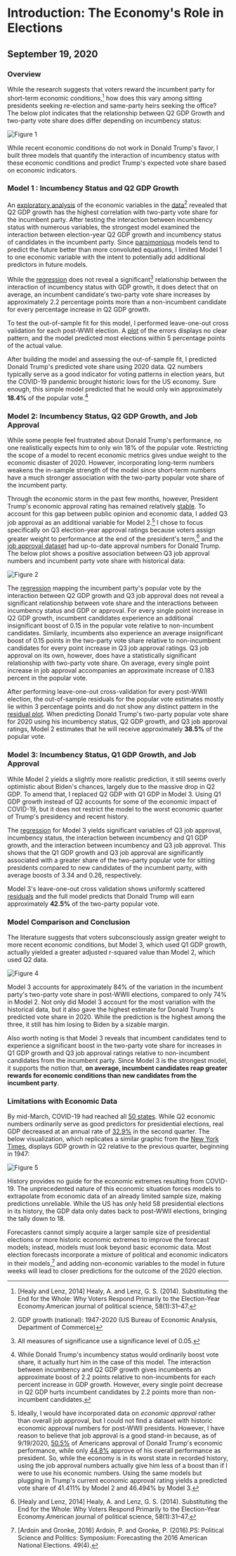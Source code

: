 # Introduction: The Economy's Role in Elections
## September 19, 2020

### Overview

While the research suggests that voters reward the incumbent party for short-term economic conditions,[^1] how does this vary among sitting presidents seeking re-election and same-party heirs seeking the office? The below plot indicates that the relationship between Q2 GDP Growth and two-party vote share does differ depending on incumbency status:

![Figure 1](../figures/economy/inc_gdp_q2.jpg)

While recent economic conditions do not work in Donald Trump's favor, I built three models that quantify the interaction of incumbency status with these economic conditions and predict Trump's expected vote share based on economic indicators.

### Model 1 : Incumbency Status and Q2 GDP Growth

An [exploratory analysis](../figures/economy.ggpairs.jpeg) of the economic variables in the [data](../data/econ.csv)[^2] revealed that Q2 GDP growth has the highest correlation with two-party vote share for the incumbent party. After testing the interaction between incumbency status with numerous variables, the strongest model examined the interaction between election-year Q2 GDP growth and incumbency status of candidates in the incumbent party. Since [parsimonious](https://projects.economist.com/us-2020-forecast/president/how-this-works) models tend to predict the future better than more convoluted equations, I limited Model 1 to one economic variable with the intent to potentially add additional predictors in future models.

While the [regression](../figures/inc_gdp_reg.html) does not reveal a significant[^significant] relationship between the interaction of incumbency status with GDP growth, it does detect that on average, an incumbent candidate's two-party vote share increases by approximately 2.2 percentage points more than a non-incumbent candidate for every percentage increase in Q2 GDP growth.

To test the out-of-sample fit for this model, I performed leave-one-out cross validation for each post-WWII election. A [plot](../figures/economy/inc_gdp_resid.jpg) of the errors displays no clear pattern, and the model predicted most elections within 5 percentage points of the actual value.

After building the model and assessing the out-of-sample fit, I predicted Donald Trump's predicted vote share using 2020 data. Q2 numbers typically serve as a good indicator for voting patterns in election years, but the COVID-19 pandemic brought historic lows for the US economy. Sure enough, this simple model predicted that he would only win approximately **18.4%** of the popular vote.[^incumbency]

### Model 2: Incumbency Status, Q2 GDP Growth, and Job Approval

While some people feel frustrated about Donald Trump's performance, no one realistically expects him to only win 18% of the popular vote. Restricting the scope of a model to recent economic metrics gives undue weight to the economic disaster of 2020. However, incorporating long-term numbers weakens the in-sample strength of the model since short-term numbers have a much stronger association with the two-party popular vote share of the incumbent party.

Through the economic storm in the past few months, however, President Trump's economic approval rating has remained relatively [stable](https://www.nytimes.com/2020/08/24/us/politics/trump-economy.html). To account for this gap between public opinion and economic data, I added Q3 job approval as an additional variable for Model 2.[^jobapproval] I chose to focus specifically on Q3 election-year approval ratings because voters assign greater weight to performance at the end of the president's term,[^1] and the [job approval dataset](https://www.presidency.ucsb.edu/statistics/data/presidential-job-approval) had up-to-date approval numbers for Donald Trump. The below plot shows a positive association between Q3 job approval numbers and incumbent party vote share with historical data:

![Figure 2](../figures/economy/approval_plot.jpg)

The [regression](../figures/economy/inc_gdp_approval.html) mapping the incumbent party's popular vote by the interaction between Q2 GDP growth and Q3 job approval does not reveal a significant relationship between vote share and the interactions between incumbency status and GDP or approval. For every single point increase in Q2 GDP growth, incumbent candidates experience an additional insignificant boost of 0.15 in the popular vote relative to non-incumbent candidates. Similarly, incumbents also experience an average insignificant boost of 0.15 points in the two-party vote share relative to non-incumbent candidates for every point increase in Q3 job approval ratings. Q3 job approval on its own, however, does have a statistically significant relationship with two-party vote share. On average, every single point increase in job approval accompanies an approximate increase of 0.183 percent in the popular vote.

After performing leave-one-out cross-validation for every post-WWII election, the out-of-sample residuals for the popular vote estimates mostly lie within 3 percentage points and do not show any distinct pattern in the [residual plot](../figures/economy/inc_gdp_approval_resid.jpg). When predicting Donald Trump's two-party popular vote share for 2020 using his incumbency status, Q2 GDP growth, and Q3 job approval ratings, Model 2 estimates that he will receive approximately **38.5%** of the popular vote.

### Model 3: Incumbency Status, Q1 GDP Growth, and Job Approval

While Model 2 yields a slightly more realistic prediction, it still seems overly optimistic about Biden's chances, largely due to the massive drop in Q2 GDP. To amend that, I replaced Q2 GDP with Q1 GDP in Model 3. Using Q1 GDP growth instead of Q2 accounts for some of the economic impact of COVID-19, but it does not restrict the model to the worst economic quarter of Trump's presidency and recent history.

The [regression](../figures/economy/inc_q1_gdp_approval.html) for Model 3 yields significant variables of Q3 job approval, incumbency status, the interaction between incumbency and Q1 GDP growth, and the interaction between incumbency and Q3 job approval. This shows that the Q1 GDP growth and Q3 job approval are significantly associated with a greater share of the two-party popular vote for sitting presidents compared to new candidates of the incumbent party, with average boosts of 3.34 and 0.26, respectively.

Model 3's leave-one-out cross validation shows uniformly scattered [residuals](../figures/economy/inc_q1_gdp_approval_resid.jpg) and the full model predicts that Donald Trump will earn approximately **42.5%** of the two-party popular vote.

### Model Comparison and Conclusion

The literature suggests that voters subconsciously assign greater weight to more recent economic conditions, but Model 3, which used Q1 GDP growth, actually yielded a greater adjusted r-squared value than Model 2, which used Q2 data.

![Figure 4](../figures/economy/model_comparison.jpeg)

Model 3 accounts for approximately 84% of the variation in the incumbent party's two-party vote share in post-WWII elections, compared to only 74% in Model 2. Not only did Model 3 account for the most variation with the historical data, but it also gave the highest estimate for Donald Trump's predicted vote share in 2020. While the prediction is the highest among the three, it still has him losing to Biden by a sizable margin.

Also worth noting is that Model 3 reveals that incumbent candidates tend to experience a significant boost in the two-party vote share for increases in Q1 GDP growth and Q3 job approval ratings relative to non-incumbent candidates from the incumbent party. Since Model 3 is the strongest model, it supports the notion that, **on average, incumbent candidates reap greater rewards for economic conditions than new candidates from the incumbent party**.

### Limitations with Economic Data

By mid-March, COVID-19 had reached all [50 states](https://www.cdc.gov/mmwr/volumes/69/wr/mm6915e4.htm). While Q2 economic numbers ordinarily serve as good predictors for presidential elections, real GDP decreased at an annual rate of [32.9%](https://www.bea.gov/news/2020/gross-domestic-product-2nd-quarter-2020-advance-estimate-and-annual-update) in the second quarter. The below visualization, which replicates a similar graphic from the [New York Times](https://www.nytimes.com/2020/07/30/business/economy/q2-gdp-coronavirus-economy.html), displays GDP growth in Q2 relative to the previous quarter, beginning in 1947:

![Figure 5](../figures/economy/q2gdp.jpg)

History provides no guide for the economic extremes resulting from COVID-19. The unprecedented nature of this economic situation forces models to extrapolate from economic data of an already limited sample size, making predictions unreliable. While the US has only held 58 presidential elections in its history, the GDP data only dates back to post-WWII elections, bringing the tally down to 18.

Forecasters cannot simply acquire a larger sample size of presidential elections or more historic economic extremes to improve the forecast models; instead, models must look beyond basic economic data. Most election forecasts incorporate a mixture of political and economic indicators in their models,[^3] and adding non-economic variables to the model in future weeks will lead to closer predictions for the outcome of the 2020 election.




[^1]: [Healy and Lenz, 2014] Healy, A. and Lenz, G. S. (2014). Substituting the End for the Whole: Why Voters Respond Primarily to the Election-Year Economy.American journal of political science, 58(1):31–47.

[^2]: GDP growth (national): 1947-2020 (US  Bureau  of Economic Analysis, Department of Commerce)

[^significant]: All measures of significance use a significance level of 0.05.

[^incumbency]: While Donald Trump's incumbency status would ordinarily boost vote share, it actually hurt him in the case of this model. The interaction between incumbency and Q2 GDP growth gives incumbents an approximate boost of 2.2 points relative to non-incumbents for each percent increase in GDP growth. However, every single point decrease in Q2 GDP hurts incumbent candidates by 2.2 points more than non-incumbent candidates.

[^jobapproval]: Ideally, I would have incorporated data on *economic approval* rather than overall job approval, but I could not find a dataset with historic economic approval numbers for post-WWII presidents. However, I have reason to believe that job approval is a good stand-in because, as of 9/19/2020, [50.5%](https://www.realclearpolitics.com/epolls/other/president_trump_job_approval_economy-6182.html) of Americans approval of Donald Trump's economic performance, while only [44.8%](https://www.realclearpolitics.com/epolls/other/president_trump_job_approval-6179.html) approve of his overall performance as president. So, while the economy is in its worst state in recorded history, using the job approval numbers actually give him less of a boost than if I were to use his economic numbers. Using the same models but plugging in Trump's current economic approval rating yields a predicted vote share of 41.411% by Model 2 and 46.494% by Model 3.

[^3]: [Ardoin and Gronke, 2016] Ardoin, P. and Gronke, P. (2016).PS: Political Science and Politics: Symposium: Forecasting the 2016 American National Elections. 49(4).
